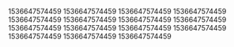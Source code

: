 1536647574459
1536647574459
1536647574459
1536647574459
1536647574459
1536647574459
1536647574459
1536647574459
1536647574459
1536647574459
1536647574459
1536647574459
1536647574459
1536647574459
1536647574459